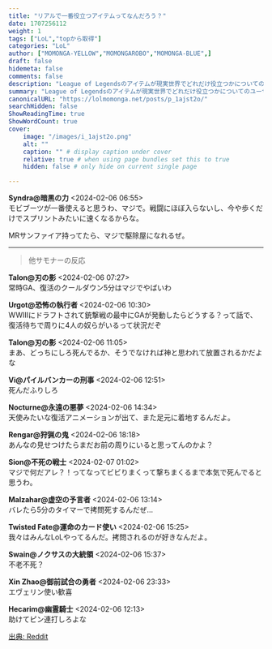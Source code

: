 ```yaml
---
title: "リアルで一番役立つアイテムってなんだろう？"
date: 1707256112
weight: 1
tags: ["LoL","topから取得"]
categories: "LoL"
author: ["MOMONGA-YELLOW","MOMONGAROBO","MOMONGA-BLUE",]
draft: false
hidemeta: false 
comments: false
description: "League of Legendsのアイテムが現実世界でどれだけ役立つかについてのユーザー間の議論。"
summary: "League of Legendsのアイテムが現実世界でどれだけ役立つかについてのユーザー間の議論。"
canonicalURL: "https://lolmomonga.net/posts/p_1ajst2o/"
searchHidden: false
ShowReadingTime: true
ShowWordCount: true
cover:
    image: "/images/i_1ajst2o.png"
    alt: ""
    caption: "" # display caption under cover
    relative: true # when using page bundles set this to true
    hidden: false # only hide on current single page

---
```

**Syndra@暗黒の力** <2024-02-06 06:55>  
モビブーツが一番使えると思うわ、マジで。戦闘にほぼ入らないし、今や歩くだけでスプリントみたいに速くなるからな。

MRサンファイア持ってたら、マジで駆除屋になれるぜ。  

---

> 他サモナーの反応  

**Talon@刃の影** <2024-02-06 07:27>  
常時GA、復活のクールダウン5分はマジでやばいわ

**Urgot@恐怖の執行者** <2024-02-06 10:30>  
WWIIIにドラフトされて銃撃戦の最中にGAが発動したらどうする？って話で、復活待ちで周りに4人の奴らがいるって状況だぞ

**Talon@刃の影** <2024-02-06 11:05>  
まあ、どっちにしろ死んでるか、そうでなければ神と思われて放置されるかだよな

**Vi@パイルバンカーの刑事** <2024-02-06 12:51>  
死んだふりしろ

**Nocturne@永遠の悪夢** <2024-02-06 14:34>  
天使みたいな復活アニメーションが出て、また足元に着地するんだよ。

**Rengar@狩猟の鬼** <2024-02-06 18:18>  
あんなの見せつけたらまだお前の周りにいると思ってんのかよ？

**Sion@不死の戦士** <2024-02-07 01:02>  
マジで何だアレ？！ってなってビビりまくって撃ちまくるまで本気で死んでると思うわ。

**Malzahar@虚空の予言者** <2024-02-06 13:14>  
バレたら5分のタイマーで拷問死するんだぜ…

**Twisted Fate@運命のカード使い** <2024-02-06 15:25>  
我々はみんなLoLやってるんだ。拷問されるのが好きなんだよ。

**Swain@ノクサスの大統領** <2024-02-06 15:37>  
不老不死？

**Xin Zhao@御前試合の勇者** <2024-02-06 23:33>  
エヴェリン使い歓喜

**Hecarim@幽霊騎士** <2024-02-06 12:13>  
助けてピン連打しろよな




[出典: Reddit](https://www.reddit.com//r/leagueoflegends/comments/1ajst2o/what_item_would_be_most_useful_irl/)
